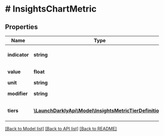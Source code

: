 # # InsightsChartMetric

## Properties

Name | Type | Description | Notes
------------ | ------------- | ------------- | -------------
**indicator** | **string** | Metric indicator tier |
**value** | **float** | Metric value |
**unit** | **string** | Metric unit |
**modifier** | **string** | Metric modifier |
**tiers** | [**\LaunchDarklyApi\Model\InsightsMetricTierDefinition[]**](InsightsMetricTierDefinition.md) | Metric indicator tiers |

[[Back to Model list]](../../README.md#models) [[Back to API list]](../../README.md#endpoints) [[Back to README]](../../README.md)
